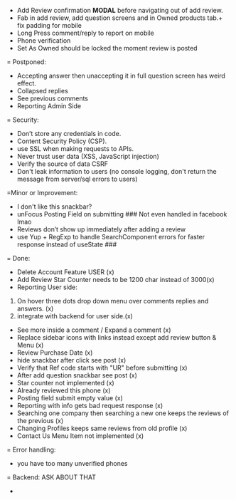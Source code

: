 - Add Review confirmation <b>MODAL</b> before navigating out of add review.
- Fab in add review, add question screens and in Owned products tab.+ fix padding for mobile
- Long Press comment/reply to report on mobile
- Phone verification
- Set As Owned should be locked the moment review is posted

= Postponed:

- Accepting answer then unaccepting it in full question screen has weird effect.
- Collapsed replies
- See previous comments
- Reporting Admin Side

= Security:

- Don’t store any credentials in code.
- Content Security Policy (CSP).
- use SSL when making requests to APIs.
- Never trust user data (XSS, JavaScript injection)
- Verify the source of data CSRF
- Don't leak information to users (no console logging, don't return the message from server/sql errors to users)

=Minor or Improvement:

- I don't like this snackbar?
- unFocus Posting Field on submitting ### Not even handled in facebook lmao
- Reviews don’t show up immediately after adding a review
- use Yup + RegExp to handle SearchComponent errors for faster response instead of useState ###

= Done:

- Delete Account Feature USER (x)
- Add Review Star Counter needs to be 1200 char instead of 3000(x)
- Reporting User side:

1. On hover three dots drop down menu over comments replies and answers. (x)
2. integrate with backend for user side.(x)

- See more inside a comment / Expand a comment (x)
- Replace sidebar icons with links instead except add review button & Menu (x)
- Review Purchase Date (x)
- hide snackbar after click see post (x)
- Verify that Ref code starts with "UR" before submitting (x)
- After add question snackbar see post (x)
- Star counter not implemented (x)
- Already reviewed this phone (x)
- Posting field submit empty value (x)
- Reporting with info gets bad request response (x)
- Searching one company then searching a new one keeps the reviews of the previous (x)
- Changing Profiles keeps same reviews from old profile (x)
- Contact Us Menu Item not implemented (x)

= Error handling:

- you have too many unverified phones

= Backend: ASK ABOUT THAT

-
